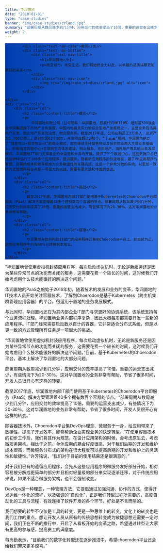 ```yaml
---
title: 华润置地
date: "2018-01-01"
type: "case-studies"
banner: "img/case_studies/crland.jpg"
summary: "部署周期从数周减少到几分钟，应用交付的效率提高了10倍，重要的运营支出减少，有些情况下为20-30％，这对华润置地的业务非常有帮助"
weight: 2
---
```


<section class="case-studies-detail-head">
	<div class="text-nav" style="background: url(/img/case_studies/banner.svg)no-repeat,-webkit-linear-gradient(0deg, #003DAC,#3371E3);">

			<div class="text-nav-case">案例</div>
			<div class="text-nav-bottom">
				<div class="text-nav-title">
					<h1>华润置地</h1>
					<p>改变城市，改变生活，我们将始终全力以赴，以卓越的品质描摹更加美好的未来</p>
				</div>
				<div class="text-nav-icon">
					<img src="/img/case_studies/crland.jpg" alt="icon">
				</div>
			</div>

	</div>
	<div class="cols">
		<div class="col">
			<h2 class="content-title">概览</h2>
			<p>
				华润置地有限公司（公司简称：华润置地，股票代码HK1109）是财富500强企业华润集团旗下的地产业务旗舰，中国内地最具实力的综合型地产发展商之一，主营业务包括房地产开发、商业地产开发及运营、物业服务等。截至2017年底，公司在职员工3万多人，总资产为5,700亿港元，进驻全国62个城市，开发项目超过240个。“十三五”期间，华润置地确立了“销售物业+投资物业+X”的商业模式，即在继续坚持销售物业及投资物业两大主营业务基础上，积极拓宽购物中心+互联网生态体系建设、物业服务、老年地产、海外地产等其他业务发展模式。华润置地IT部门支撑着企的业运营和业务的开展，提供了三个数据中心，这些数据中心已经在VM中运行了100多个应用程序，提供服务。随着新应用程序的快速增长，基于VM应用程序的管理、部署的成本和效率都成为业务敏捷性的关键挑战。这是一个非常分散的系统，以更加一致的方式管理所有任务是一项很大的挑战，需要有更灵活和体面的做法。
			</p>
		</div>
		<div class="col">
			<h2 class="content-title">挑战</h2>
			<p>
			  截至2017年底，华润置地内部IT部门使用基于Kubernetes的Choerodon平台即服务（PaaS）解决方案管理着40多个拥有数百个容器的节点。部署周期从数周减少到几分钟，应用交付的效率提高了10倍，重要的运营支出减少，有些情况下为20-30％，这对华润置地的业务非常有帮助。 
			</p>
		</div>
		<div class="col">
			<h2 class="content-title">碰撞</h2>
			<p>
			  华润置地开始将内部IT部门的应用程序迁移到Choerodon平台上。到目前为止，这些应用程序中约有60％已转移到本地云。
			</p> 
		</div>
	</div>
</section>

<div class="banner2" style="background:url(/img/case_studies/detail/crland-content.png) no-repeat;background-size: 100% 250%;background-position: 0% 0%;">
<div class="background-color">
	<div class="bannertext">
		<p>
			“华润置地曾使用虚拟机封装应用程序，每次启动虚拟机时，无论是新服务还是因为某些异常节点的功能而关闭的服务，这需要花费一个较长的时间，这时候我们开始考虑用什么技术能很好的解决这个问题。”
		</p>
	</div>
</div>
</div>

<div class="fullcol">
	<p>
		华润置地的PaaS之旅始于2016年初，随着技术的发展和业务的变革，华润置地的IT技术人员开始关注容器技术，了解到Choerodon是基于Kubernetes（跨主机集群管理应用容器）的平台，很适用于置地的业务发展模式。
	</p>
	<p>
		与此同时，华润置地还在为其内部企业IT部门寻求更好的协调系统，该系统支持每个业务流程处理。华润置地业务内部程序复杂，因此大概每周都需要开发一些新的应用程序。IT部门经常需要启动数以百计的容器，它非常适合分布式系统，但是以更一致的方式管理所有任务是一项很大的挑战。
	</p>
	<p>
		“华润置地曾使用虚拟机封装应用程序，每次启动虚拟机时，无论是新服务还是因为某些异常节点的功能而关闭的服务，这需要花费一个较长的时间，这时候我们开始考虑用什么技术能很好的解决这个问题。”目前，基于Kubernetes的Choerodon平台，基本上解决了华润置地的大部分问题。
	</p>
</div>

<div class="banner3" style="background:url(/img/case_studies/detail/crland-content.png) no-repeat;background-size: 100% 200%;background-position: 0% 70%;">
<div class="background-color">
	<div class="bannertext">
		<p>
			部署周期从数周减少到几分钟，应用交付的效率提高了10倍。重要的运营支出减少，有些情况下为20-30％，这对华润置地的业务非常有帮助，节省了很多时间，开发人员很开心有这样的转变。
		</p>
  </div>
</div>
</div>

<div class="fullcol">
	<p>
	截至2017年底，华润置地内部IT部门使用基于Kubernetes的Choerodon平台即服务（PaaS）解决方案管理着40多个拥有数百个容器的节点。“部署周期从数周减少到几分钟，应用交付的效率提高了10倍，重要的运营支出减少，有些情况下为20-30％，这对华润置地的业务非常有帮助，节省了很多时间，开发人员很开心有这样的转变。”
	</p>
	<p>
	除容器技术外，Choerodon平台集DevOps理念、微服务于一身，给应用带来了敏捷性，提高了开发效率，能够帮助企业实现业务的快速转型。“在使用容器技术的初步工作后，我们将其作为规范，在设计应用架构的时候，会考虑原生云，考虑微服务架构。相比于之前，单体应用的耦合程度很高，对于我们后期的开发和维护成本很高，而微服务分布式的架构在很大程度可以提高后期的开发和维护上的灵活性和敏捷性。”许芳铭说，“我们对于目前的使用结果还是很满意的。”
	</p>
	<p>
	对于我们已有的遗留应用程序，会先从这些应用程序的微服务友好部分开始，相对容易被分解成更简单的部分并且相对轻量级的部分来实现逐渐迁移，对于传统应用来说，如果不适合微服务架构，也不会强制改变。
	</p>
	<p>
	DevOps是一种理念，一种管理方法，它提倡通过加强沟通、协作的方式，使得开发运维一体化的流程，以及强调的“自动化”，正是我们转型过程所需要的，高度自动化的工具与流程，有效连接了软件开发的各个环节，好处是不言而喻的。
	</p>
	<p>
	我们想要的转型不仅仅是工具的转变，更是一种思维上的转变，文化上的转变也是我们工作的重点，想让开发人员从原有的传统思想转变成为敏捷思想还需要一定时间，我们正在不断的推行中，开启了从看板开始的变革之路，希望通过转型让大家有更高的参与感，提高员工的满意度。
	</p>
	<p>
	 蒋尚勤表示，“目前我们的数字化转型还在逐步推进中，希望choerodon平台还会给我们带来更多惊喜。”
	</p>
</div>
